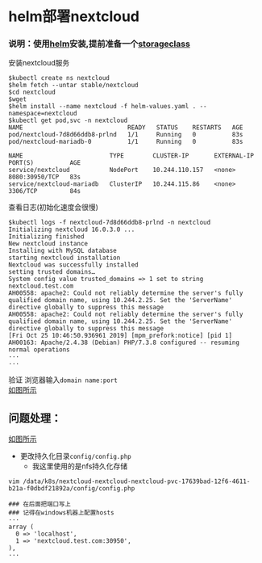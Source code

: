 # helm部署nextcloud
### 说明：使用[helm](https://github.com/happinesslijian/k8s-application/tree/master/helm-install-harbor/install%20helm%20v2.14.1)安装,提前准备一个[storageclass](https://github.com/happinesslijian/k8s-application/tree/master/nfs)
安装nextcloud服务
```
$kubectl create ns nextcloud
$helm fetch --untar stable/nextcloud
$cd nextcloud
$wget 
$helm install --name nextcloud -f helm-values.yaml . --namespace=nextcloud
$kubectl get pod,svc -n nextcloud
NAME                             READY   STATUS    RESTARTS   AGE
pod/nextcloud-7d8d66ddb8-prlnd   1/1     Running   0          83s
pod/nextcloud-mariadb-0          1/1     Running   0          83s

NAME                        TYPE        CLUSTER-IP       EXTERNAL-IP   PORT(S)          AGE
service/nextcloud           NodePort    10.244.110.157   <none>        8080:30950/TCP   83s
service/nextcloud-mariadb   ClusterIP   10.244.115.86    <none>        3306/TCP         84s
```
查看日志(初始化速度会很慢)
```
$kubectl logs -f nextcloud-7d8d66ddb8-prlnd -n nextcloud
Initializing nextcloud 16.0.3.0 ...
Initializing finished
New nextcloud instance
Installing with MySQL database
starting nextcloud installation
Nextcloud was successfully installed
setting trusted domains…
System config value trusted_domains => 1 set to string nextcloud.test.com
AH00558: apache2: Could not reliably determine the server's fully qualified domain name, using 10.244.2.25. Set the 'ServerName' directive globally to suppress this message
AH00558: apache2: Could not reliably determine the server's fully qualified domain name, using 10.244.2.25. Set the 'ServerName' directive globally to suppress this message
[Fri Oct 25 10:46:50.936961 2019] [mpm_prefork:notice] [pid 1] AH00163: Apache/2.4.38 (Debian) PHP/7.3.8 configured -- resuming normal operations
···
···
```
验证 浏览器输入`domain name:port` \
[如图所示](https://i.loli.net/2019/10/25/PMFjqNWts6TaBpQ.png)

## 问题处理：
[如图所示](https://i.loli.net/2019/10/25/21sL8XkU9nD6j4Q.png)

- 更改持久化目录`config/config.php`
  - 我这里使用的是nfs持久化存储
```
vim /data/k8s/nextcloud-nextcloud-nextcloud-pvc-17639bad-12f6-4611-b21a-f0dbdf21892a/config/config.php

### 在后面把端口写上
### 记得在windows机器上配置hosts
···
array (
  0 => 'localhost',
  1 => 'nextcloud.test.com:30950',
),
···
```
